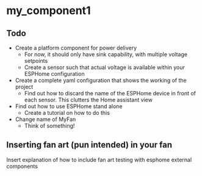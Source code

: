 # my_component1
## Todo
* Create a platform component for power delivery
	- For now, it should only have sink capability, with multiple voltage setpoints
	- Create a sensor such that actual voltage is available within your ESPHome configuration
* Create a complete yaml configuration that shows the working of the project
	- Find out how to discard the name of the ESPHome device in front of each sensor. This clutters the Home assistant view
* Find out how to use ESPHome stand alone
	- Create a tutorial on how to do this
* Change name of MyFan
	- Think of something!

## Inserting fan art (pun intended) in your fan
Insert explanation of how to include fan art
testing with esphome external components
